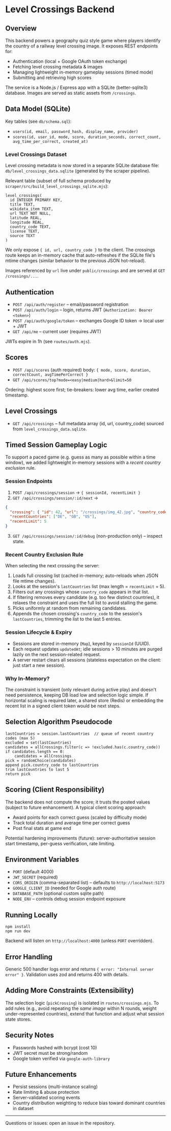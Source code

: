 # Level Crossings Backend

## Overview
This backend powers a geography quiz style game where players identify the country of a railway level crossing image. It exposes REST endpoints for:
- Authentication (local + Google OAuth token exchange)
- Fetching level crossing metadata & images
- Managing lightweight in-memory gameplay sessions (timed mode)
- Submitting and retrieving high scores

The service is a Node.js / Express app with a SQLite (better-sqlite3) database. Images are served as static assets from `/crossings`.

## Data Model (SQLite)
Key tables (see `db/schema.sql`):
- `users(id, email, password_hash, display_name, provider)`
- `scores(id, user_id, mode, score, duration_seconds, correct_count, avg_time_per_correct, created_at)`

### Level Crossings Dataset
Level crossing metadata is now stored in a separate SQLite database file: `db/level_crossings_data.sqlite` (generated by the scraper pipeline).

Relevant table (subset of full schema produced by `scraper/src/build_level_crossings_sqlite.mjs`):
```
level_crossings(
  id INTEGER PRIMARY KEY,
  title TEXT,
  wikidata_item TEXT,
  url TEXT NOT NULL,
  latitude REAL,
  longitude REAL,
  country_code TEXT,
  license TEXT,
  source TEXT
)
```
We only expose `{ id, url, country_code }` to the client. The crossings route keeps an in-memory cache that auto-refreshes if the SQLite file's mtime changes (similar behavior to the previous JSON hot-reload).

Images referenced by `url` live under `public/crossings` and are served at `GET /crossings/...`.

## Authentication
- `POST /api/auth/register` – email/password registration
- `POST /api/auth/login` – login, returns JWT (`Authorization: Bearer <token>`)
- `POST /api/auth/google/token` – exchanges Google ID token → local user + JWT
- `GET /api/me` – current user (requires JWT)

JWTs expire in 1h (see `routes/auth.mjs`).

## Scores
- `POST /api/scores` (auth required) body: `{ mode, score, duration, correctCount, avgTimePerCorrect }`
- `GET /api/scores/top?mode=<easy|medium|hard>&limit=50`

Ordering: highest score first; tie-breakers: lower avg time, earlier created timestamp.

## Level Crossings
- `GET /api/crossings` – full metadata array (id, url, country_code) sourced from `level_crossings_data.sqlite`.

## Timed Session Gameplay Logic
To support a paced game (e.g. guess as many as possible within a time window), we added lightweight in-memory sessions with a *recent country exclusion* rule.

### Session Endpoints
1. `POST /api/crossings/session` → `{ sessionId, recentLimit }`
2. `GET /api/crossings/session/:id/next` →
```json
{
  "crossing": { "id": 42, "url": "/crossings/img_42.jpg", "country_code": "FR" },
  "recentCountries": ["DE", "GB", "US"],
  "recentLimit": 5
}
```
3. `GET /api/crossings/session/:id/debug` (non-production only) – inspect state.

### Recent Country Exclusion Rule
When selecting the next crossing the server:
1. Loads full crossing list (cached in-memory; auto-reloads when JSON file mtime changes).
2. Looks at the session's `lastCountries` list (max length = `recentLimit` = 5).
3. Filters out any crossings whose `country_code` appears in that list.
4. If filtering removes every candidate (e.g. too few distinct countries), it relaxes the constraint and uses the full list to avoid stalling the game.
5. Picks uniformly at random from remaining candidates.
6. Appends the chosen crossing's `country_code` to the session's `lastCountries`, trimming the list to the last 5 entries.

### Session Lifecycle & Expiry
- Sessions are stored in-memory (`Map`), keyed by `sessionId` (UUID).
- Each request updates `updatedAt`; idle sessions > 10 minutes are purged lazily on the next session-related request.
- A server restart clears all sessions (stateless expectation on the client: just start a new session).

### Why In-Memory?
The constraint is transient (only relevant during active play) and doesn't need persistence, keeping DB load low and selection logic simple. If horizontal scaling is required later, a shared store (Redis) or embedding the recent list in a signed client token would be next steps.

## Selection Algorithm Pseudocode
```
lastCountries = session.lastCountries  // queue of recent country codes (max 5)
excluded = set(lastCountries)
candidates = allCrossings.filter(c => !excluded.has(c.country_code))
if candidates.length == 0:
    candidates = allCrossings
pick = randomChoice(candidates)
append pick.country_code to lastCountries
trim lastCountries to last 5
return pick
```

## Scoring (Client Responsibility)
The backend does not compute the score; it trusts the posted values (subject to future enhancement). A typical client scoring approach:
- Award points for each correct guess (scaled by difficulty mode)
- Track total duration and average time per correct guess
- Post final stats at game end

Potential hardening improvements (future): server-authoritative session start timestamp, per-guess verification, rate limiting.

## Environment Variables
- `PORT` (default 4000)
- `JWT_SECRET` (required)
- `CORS_ORIGIN` (comma-separated list) – defaults to `http://localhost:5173`
- `GOOGLE_CLIENT_ID` (needed for Google auth route)
- `DATABASE_PATH` (optional custom sqlite path)
- `NODE_ENV` – controls debug session endpoint exposure

## Running Locally
```
npm install
npm run dev
```
Backend will listen on `http://localhost:4000` (unless `PORT` overridden).

## Error Handling
Generic 500 handler logs error and returns `{ error: "Internal server error" }`. Validation uses zod and returns 400 with details.

## Adding More Constraints (Extensibility)
The selection logic (`pickCrossing`) is isolated in `routes/crossings.mjs`. To add rules (e.g., avoid repeating the *same image* within N rounds, weight under-represented countries), extend that function and adjust what session state stores.

## Security Notes
- Passwords hashed with bcrypt (cost 10)
- JWT secret must be strong/random
- Google token verified via `google-auth-library`

## Future Enhancements
- Persist sessions (multi-instance scaling)
- Rate limiting & abuse protection
- Server-validated scoring events
- Country distribution weighting to reduce bias toward dominant countries in dataset

---
Questions or issues: open an issue in the repository.
